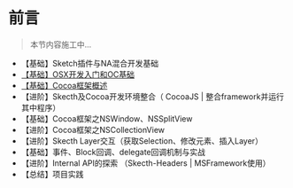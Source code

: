# 前言

> 本节内容施工中...

* 【基础】Sketch插件与NA混合开发基础
* [【基础】OSX开发入门和OC基础](./02-oc-basis)
* [【基础】Cocoa框架概述](./03-cocoa)
* 【进阶】Skecth及Cocoa开发环境整合（ CocoaJS | 整合framework并运行其中程序）
* 【基础】Cocoa框架之NSWindow、NSSplitView
* 【进阶】Cocoa框架之NSCollectionView
* 【进阶】Skecth Layer交互（获取Selection、修改元素、插入Layer）
* 【基础】事件、Block回调、delegate回调机制与实战
* 【进阶】Internal API的探索 （Skecth-Headers | MSFramework使用）
* 【总结】项目实践
